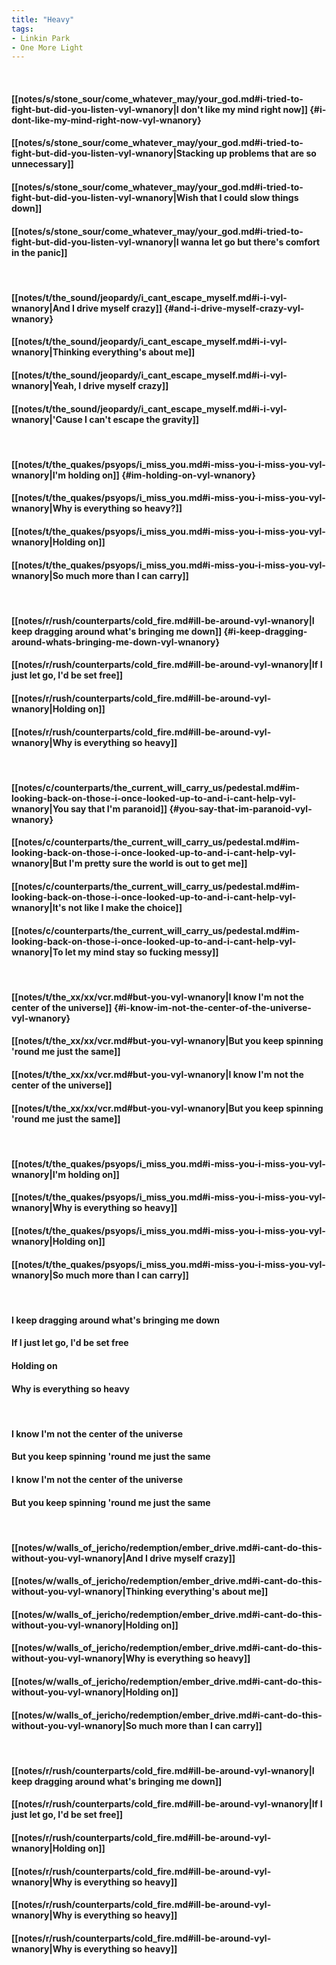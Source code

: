 ```yaml
---
title: "Heavy"
tags:
- Linkin Park
- One More Light
---
```

&nbsp;
#### [[notes/s/stone_sour/come_whatever_may/your_god.md#i-tried-to-fight-but-did-you-listen-vyl-wnanory|I don't like my mind right now]] {#i-dont-like-my-mind-right-now-vyl-wnanory}
#### [[notes/s/stone_sour/come_whatever_may/your_god.md#i-tried-to-fight-but-did-you-listen-vyl-wnanory|Stacking up problems that are so unnecessary]]
#### [[notes/s/stone_sour/come_whatever_may/your_god.md#i-tried-to-fight-but-did-you-listen-vyl-wnanory|Wish that I could slow things down]]
#### [[notes/s/stone_sour/come_whatever_may/your_god.md#i-tried-to-fight-but-did-you-listen-vyl-wnanory|I wanna let go but there's comfort in the panic]]
&nbsp;
#### [[notes/t/the_sound/jeopardy/i_cant_escape_myself.md#i-i-vyl-wnanory|And I drive myself crazy]] {#and-i-drive-myself-crazy-vyl-wnanory}
#### [[notes/t/the_sound/jeopardy/i_cant_escape_myself.md#i-i-vyl-wnanory|Thinking everything's about me]]
#### [[notes/t/the_sound/jeopardy/i_cant_escape_myself.md#i-i-vyl-wnanory|Yeah, I drive myself crazy]]
#### [[notes/t/the_sound/jeopardy/i_cant_escape_myself.md#i-i-vyl-wnanory|'Cause I can't escape the gravity]]
&nbsp;
#### [[notes/t/the_quakes/psyops/i_miss_you.md#i-miss-you-i-miss-you-vyl-wnanory|I'm holding on]] {#im-holding-on-vyl-wnanory}
#### [[notes/t/the_quakes/psyops/i_miss_you.md#i-miss-you-i-miss-you-vyl-wnanory|Why is everything so heavy?]]
#### [[notes/t/the_quakes/psyops/i_miss_you.md#i-miss-you-i-miss-you-vyl-wnanory|Holding on]]
#### [[notes/t/the_quakes/psyops/i_miss_you.md#i-miss-you-i-miss-you-vyl-wnanory|So much more than I can carry]]
&nbsp;
#### [[notes/r/rush/counterparts/cold_fire.md#ill-be-around-vyl-wnanory|I keep dragging around what's bringing me down]] {#i-keep-dragging-around-whats-bringing-me-down-vyl-wnanory}
#### [[notes/r/rush/counterparts/cold_fire.md#ill-be-around-vyl-wnanory|If I just let go, I'd be set free]]
#### [[notes/r/rush/counterparts/cold_fire.md#ill-be-around-vyl-wnanory|Holding on]]
#### [[notes/r/rush/counterparts/cold_fire.md#ill-be-around-vyl-wnanory|Why is everything so heavy]]
&nbsp;
#### [[notes/c/counterparts/the_current_will_carry_us/pedestal.md#im-looking-back-on-those-i-once-looked-up-to-and-i-cant-help-vyl-wnanory|You say that I'm paranoid]] {#you-say-that-im-paranoid-vyl-wnanory}
#### [[notes/c/counterparts/the_current_will_carry_us/pedestal.md#im-looking-back-on-those-i-once-looked-up-to-and-i-cant-help-vyl-wnanory|But I'm pretty sure the world is out to get me]]
#### [[notes/c/counterparts/the_current_will_carry_us/pedestal.md#im-looking-back-on-those-i-once-looked-up-to-and-i-cant-help-vyl-wnanory|It's not like I make the choice]]
#### [[notes/c/counterparts/the_current_will_carry_us/pedestal.md#im-looking-back-on-those-i-once-looked-up-to-and-i-cant-help-vyl-wnanory|To let my mind stay so fucking messy]]
&nbsp;
#### [[notes/t/the_xx/xx/vcr.md#but-you-vyl-wnanory|I know I'm not the center of the universe]] {#i-know-im-not-the-center-of-the-universe-vyl-wnanory}
#### [[notes/t/the_xx/xx/vcr.md#but-you-vyl-wnanory|But you keep spinning 'round me just the same]]
#### [[notes/t/the_xx/xx/vcr.md#but-you-vyl-wnanory|I know I'm not the center of the universe]]
#### [[notes/t/the_xx/xx/vcr.md#but-you-vyl-wnanory|But you keep spinning 'round me just the same]]
&nbsp;
#### [[notes/t/the_quakes/psyops/i_miss_you.md#i-miss-you-i-miss-you-vyl-wnanory|I'm holding on]]
#### [[notes/t/the_quakes/psyops/i_miss_you.md#i-miss-you-i-miss-you-vyl-wnanory|Why is everything so heavy]]
#### [[notes/t/the_quakes/psyops/i_miss_you.md#i-miss-you-i-miss-you-vyl-wnanory|Holding on]]
#### [[notes/t/the_quakes/psyops/i_miss_you.md#i-miss-you-i-miss-you-vyl-wnanory|So much more than I can carry]]
&nbsp;
#### I keep dragging around what's bringing me down
#### If I just let go, I'd be set free
#### Holding on
#### Why is everything so heavy
&nbsp;
#### I know I'm not the center of the universe
#### But you keep spinning 'round me just the same
#### I know I'm not the center of the universe
#### But you keep spinning 'round me just the same
&nbsp;
#### [[notes/w/walls_of_jericho/redemption/ember_drive.md#i-cant-do-this-without-you-vyl-wnanory|And I drive myself crazy]]
#### [[notes/w/walls_of_jericho/redemption/ember_drive.md#i-cant-do-this-without-you-vyl-wnanory|Thinking everything's about me]]
#### [[notes/w/walls_of_jericho/redemption/ember_drive.md#i-cant-do-this-without-you-vyl-wnanory|Holding on]]
#### [[notes/w/walls_of_jericho/redemption/ember_drive.md#i-cant-do-this-without-you-vyl-wnanory|Why is everything so heavy]]
#### [[notes/w/walls_of_jericho/redemption/ember_drive.md#i-cant-do-this-without-you-vyl-wnanory|Holding on]]
#### [[notes/w/walls_of_jericho/redemption/ember_drive.md#i-cant-do-this-without-you-vyl-wnanory|So much more than I can carry]]
&nbsp;
#### [[notes/r/rush/counterparts/cold_fire.md#ill-be-around-vyl-wnanory|I keep dragging around what's bringing me down]]
#### [[notes/r/rush/counterparts/cold_fire.md#ill-be-around-vyl-wnanory|If I just let go, I'd be set free]]
#### [[notes/r/rush/counterparts/cold_fire.md#ill-be-around-vyl-wnanory|Holding on]]
#### [[notes/r/rush/counterparts/cold_fire.md#ill-be-around-vyl-wnanory|Why is everything so heavy]]
#### [[notes/r/rush/counterparts/cold_fire.md#ill-be-around-vyl-wnanory|Why is everything so heavy]]
#### [[notes/r/rush/counterparts/cold_fire.md#ill-be-around-vyl-wnanory|Why is everything so heavy]]
